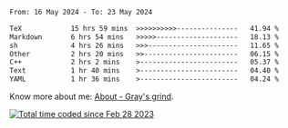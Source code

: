 <!--START_SECTION:waka-->

```txt
From: 16 May 2024 - To: 23 May 2024

TeX            15 hrs 59 mins  >>>>>>>>>>---------------   41.94 %
Markdown       6 hrs 54 mins   >>>>>--------------------   18.13 %
sh             4 hrs 26 mins   >>>----------------------   11.65 %
Other          2 hrs 20 mins   >>-----------------------   06.15 %
C++            2 hrs 2 mins    >------------------------   05.37 %
Text           1 hr 40 mins    >------------------------   04.40 %
YAML           1 hr 36 mins    >------------------------   04.24 %
```

<!--END_SECTION:waka-->

<!-- [![grayxu's github stats](https://github-readme-stats.vercel.app/api?username=grayxu&count_private=true&show_icons=true)](https://github.com/grayxu) -->

Know more about me: [About - Gray's grind](https://www.grayxu.cn/).
<p align="left">
  <a href="https://wakatime.com/@c69eb31e-43a1-463f-8968-c3449e386f57"><img src="https://wakatime.com/badge/user/c69eb31e-43a1-463f-8968-c3449e386f57.svg" title="Total time coded since Feb 28 2023" /></a>
</p>

